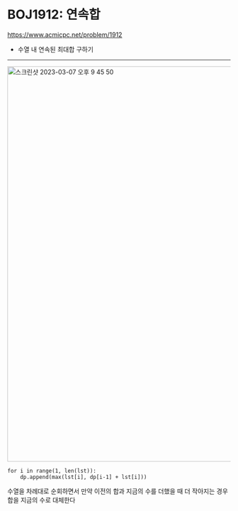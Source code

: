 # BOJ1912: 연속합 
<https://www.acmicpc.net/problem/1912>
+ 수열 내 연속된 최대합 구하기
---

<img width="891" alt="스크린샷 2023-03-07 오후 9 45 50" src="https://user-images.githubusercontent.com/104095041/223426752-dedb9852-b945-4e71-b4f2-6341352d875e.png">

```
for i in range(1, len(lst)):
    dp.append(max(lst[i], dp[i-1] + lst[i]))
```

수열을 차례대로 순회하면서 만약 이전의 합과 지금의 수를 더했을 때 더 작아지는 경우 합을 지금의 수로 대체한다